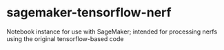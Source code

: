# sagemaker-tensorflow-nerf
Notebook instance for use with SageMaker; intended for processing nerfs using the original tensorflow-based code
